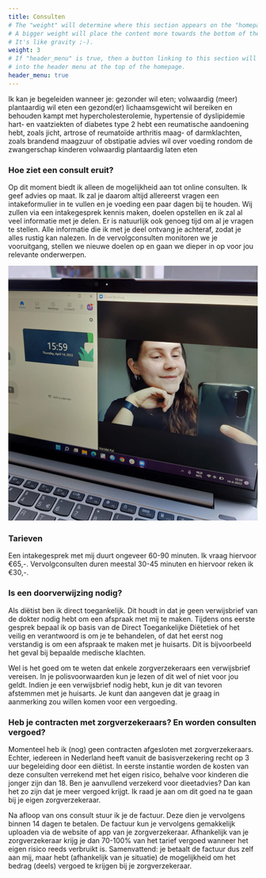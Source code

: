 ```yaml
---
title: Consulten 
# The "weight" will determine where this section appears on the "homepage".
# A bigger weight will place the content more towards the bottom of the page.
# It's like gravity ;-).
weight: 3
# If "header_menu" is true, then a button linking to this section will be placed
# into the header menu at the top of the homepage.
header_menu: true
---
```


Ik kan je begeleiden wanneer je:
gezonder wil eten;
volwaardig (meer) plantaardig wil eten
een gezond(er) lichaamsgewicht wil bereiken en behouden
kampt met hypercholesterolemie, hypertensie of dyslipidemie
hart- en vaatziekten of diabetes type 2 hebt
een reumatische aandoening hebt, zoals jicht, artrose of reumatoïde arthritis
maag- of darmklachten, zoals brandend maagzuur of obstipatie
advies wil over voeding rondom de zwangerschap
kinderen volwaardig plantaardig laten eten

### Hoe ziet een consult eruit?
Op dit moment biedt ik alleen de mogelijkheid aan tot online consulten. Ik geef advies op maat. Ik zal je daarom altijd allereerst vragen een intakeformulier in te vullen en je voeding een paar dagen bij te houden. Wij zullen via een intakegesprek kennis maken, doelen opstellen en ik zal al veel informatie met je delen. Er is natuurlijk ook genoeg tijd om al je vragen te stellen. Alle informatie die ik met je deel ontvang je achteraf, zodat je alles rustig kan nalezen. In de vervolgconsulten monitoren we je vooruitgang, stellen we nieuwe doelen op en gaan we dieper in op voor jou relevante onderwerpen.

![Online consulten](images/online_consult.jpeg)

### Tarieven
Een intakegesprek met mij duurt ongeveer 60-90 minuten. Ik vraag hiervoor €65,-. Vervolgconsulten duren meestal 30-45 minuten en hiervoor reken ik €30,-.

### Is een doorverwijzing nodig?
Als diëtist ben ik direct toegankelijk. Dit houdt in dat je geen verwijsbrief van de dokter nodig hebt om een afspraak met mij te maken. Tijdens ons eerste gesprek bepaal ik op basis van de Direct Toegankelijke Diëtetiek of het veilig en verantwoord is om je te behandelen, of dat het eerst nog verstandig is om een afspraak te maken met je huisarts. Dit is bijvoorbeeld het geval bij bepaalde medische klachten.

Wel is het goed om te weten dat enkele zorgverzekeraars een verwijsbrief vereisen. In je polisvoorwaarden kun je lezen of dit wel of niet voor jou geldt. Indien je een verwijsbrief nodig hebt, kun je dit van tevoren afstemmen met je huisarts. Je kunt dan aangeven dat je graag in aanmerking zou willen komen voor een vergoeding.

### Heb je contracten met zorgverzekeraars? En worden consulten vergoed?
Momenteel heb ik (nog) geen contracten afgesloten met zorgverzekeraars. Echter, iedereen in Nederland heeft vanuit de basisverzekering recht op 3 uur begeleiding door een diëtist. In eerste instantie worden de kosten van deze consulten verrekend met het eigen risico, behalve voor kinderen die jonger zijn dan 18. Ben je aanvullend verzekerd voor dieetadvies? Dan kan het zo zijn dat je meer vergoed krijgt. Ik raad je aan om dit goed na te gaan bij je eigen zorgverzekeraar.

Na afloop van ons consult stuur ik je de factuur. Deze dien je vervolgens binnen 14 dagen te betalen. De factuur kun je vervolgens gemakkelijk uploaden via de website of app van je zorgverzekeraar. Afhankelijk van je zorgverzekeraar krijg je dan 70-100% van het tarief vergoed wanneer het eigen risico reeds verbruikt is. Samenvattend: je betaalt de factuur dus zelf aan mij, maar hebt (afhankelijk van je situatie) de mogelijkheid om het bedrag (deels) vergoed te krijgen bij je zorgverzekeraar. 


